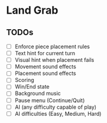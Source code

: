 # Land Grab

## TODOs

- [ ] Enforce piece placement rules
- [ ] Text hint for current turn
- [ ] Visual hint when placement fails
- [ ] Movement sound effects
- [ ] Placement sound effects
- [ ] Scoring
- [ ] Win/End state
- [ ] Background music
- [ ] Pause menu (Continue/Quit)
- [ ] AI (any difficulty capable of play)
- [ ] AI difficulties (Easy, Medium, Hard)
